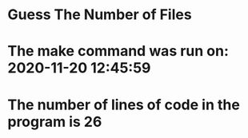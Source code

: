 # Guess The Number of Files
# The make command was run on: 2020-11-20 12:45:59  
# The number of lines of code in the program is 26
